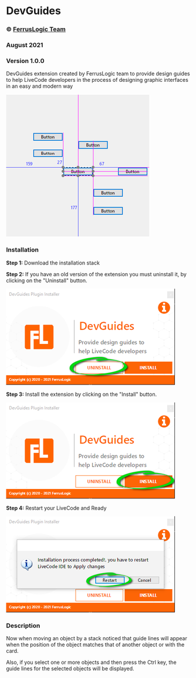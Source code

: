 # DevGuides
### © [FerrusLogic Team](https://ferruslogic.com)

###  August 2021

### Version 1.0.0

DevGuides extension created by FerrusLogic team to provide design guides to help LiveCode developers in the process of designing graphic interfaces in an easy and modern way

![screenshot_1](images/screenshot.png)
### Installation
**Step 1:** Download the installation stack

**Step 2:** If you have an old version of the extension you must uninstall it, by clicking on the "Uninstall" button.

![screenshot_1](images/screenshot_1.png)

**Step 3:** Install the extension by clicking on the "Install" button.

![screenshot_2](images/screenshot_2.png)

**Step 4:** Restart your LiveCode and Ready

![screenshot_3](images/screenshot_3.png)

### Description
Now when moving an object by a stack noticed that guide lines will appear when the position of the object matches that of another object or with the card.

Also, if you select one or more objects and then press the Ctrl key, the guide lines for the selected objects will be displayed.
